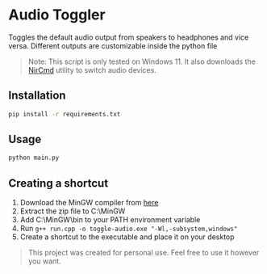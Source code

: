 # Audio Toggler

Toggles the default audio output from speakers to headphones and vice versa. Different outputs are customizable inside the python file
> Note: This script is only tested on Windows 11. It also downloads the [NirCmd](https://www.nirsoft.net/utils/nircmd.html) utility to switch audio devices.

## Installation

```bash
pip install -r requirements.txt
```

## Usage

```bash
python main.py
```

## Creating a shortcut

1. Download the MinGW compiler from [here](https://github.com/brechtsanders/winlibs_mingw/releases/download/13.2.0mcf-16.0.6-11.0.1-ucrt-r2/winlibs-i686-mcf-dwarf-gcc-13.2.0-llvm-16.0.6-mingw-w64ucrt-11.0.1-r2.zip)
2. Extract the zip file to C:\MinGW
3. Add C:\MinGW\bin to your PATH environment variable
4. Run `g++ run.cpp -o toggle-audio.exe "-Wl,-subsystem,windows"`
5. Create a shortcut to the executable and place it on your desktop

> This project was created for personal use. Feel free to use it however you want.
